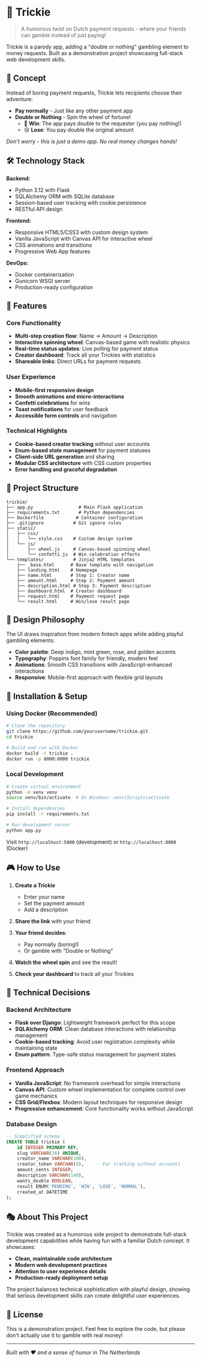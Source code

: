# 🎲 Trickie

> A humorous twist on Dutch payment requests - where your friends can gamble instead of just paying!

Trickie is a parody app, adding a "double or nothing" gambling element to money requests. Built as a demonstration project showcasing full-stack web development skills.

## 🎯 Concept

Instead of boring payment requests, Trickie lets recipients choose their adventure:
- **Pay normally** - Just like any other payment app
- **Double or Nothing** - Spin the wheel of fortune!
  - 🎉 **Win**: The app pays double to the requester (you pay nothing!)
  - 😢 **Lose**: You pay double the original amount

*Don't worry - this is just a demo app. No real money changes hands!*

## 🛠️ Technology Stack

**Backend:**
- Python 3.12 with Flask
- SQLAlchemy ORM with SQLite database
- Session-based user tracking with cookie persistence
- RESTful API design

**Frontend:**
- Responsive HTML5/CSS3 with custom design system
- Vanilla JavaScript with Canvas API for interactive wheel
- CSS animations and transitions
- Progressive Web App features

**DevOps:**
- Docker containerization
- Gunicorn WSGI server
- Production-ready configuration

## 🚀 Features

### Core Functionality
- **Multi-step creation flow**: Name → Amount → Description
- **Interactive spinning wheel**: Canvas-based game with realistic physics
- **Real-time status updates**: Live polling for payment status
- **Creator dashboard**: Track all your Trickies with statistics
- **Shareable links**: Direct URLs for payment requests

### User Experience
- **Mobile-first responsive design**
- **Smooth animations and micro-interactions**
- **Confetti celebrations** for wins
- **Toast notifications** for user feedback
- **Accessible form controls** and navigation

### Technical Highlights
- **Cookie-based creator tracking** without user accounts
- **Enum-based state management** for payment statuses
- **Client-side URL generation** and sharing
- **Modular CSS architecture** with CSS custom properties
- **Error handling and graceful degradation**

## 📁 Project Structure

```
trickie/
├── app.py                 # Main Flask application
├── requirements.txt       # Python dependencies
├── Dockerfile            # Container configuration
├── .gitignore           # Git ignore rules
├── static/
│   ├── css/
│   │   └── style.css    # Custom design system
│   └── js/
│       ├── wheel.js     # Canvas-based spinning wheel
│       └── confetti.js  # Win celebration effects
└── templates/           # Jinja2 HTML templates
    ├── _base.html      # Base template with navigation
    ├── landing.html    # Homepage
    ├── name.html       # Step 1: Creator name
    ├── amount.html     # Step 2: Payment amount
    ├── description.html # Step 3: Payment description
    ├── dashboard.html  # Creator dashboard
    ├── request.html    # Payment request page
    └── result.html     # Win/lose result page
```

## 🎨 Design Philosophy

The UI draws inspiration from modern fintech apps while adding playful gambling elements:

- **Color palette**: Deep indigo, mint green, rose, and golden accents
- **Typography**: Poppins font family for friendly, modern feel
- **Animations**: Smooth CSS transitions with JavaScript-enhanced interactions
- **Responsive**: Mobile-first approach with flexible grid layouts

## 🔧 Installation & Setup

### Using Docker (Recommended)

```bash
# Clone the repository
git clone https://github.com/yourusername/trickie.git
cd trickie

# Build and run with Docker
docker build -t trickie .
docker run -p 8000:8000 trickie
```

### Local Development

```bash
# Create virtual environment
python -m venv venv
source venv/bin/activate  # On Windows: venv\Scripts\activate

# Install dependencies
pip install -r requirements.txt

# Run development server
python app.py
```

Visit `http://localhost:5000` (development) or `http://localhost:8000` (Docker)

## 🎮 How to Use

1. **Create a Trickie**
   - Enter your name
   - Set the payment amount
   - Add a description

2. **Share the link** with your friend

3. **Your friend decides**:
   - Pay normally (boring!)
   - Or gamble with "Double or Nothing"

4. **Watch the wheel spin** and see the result!

5. **Check your dashboard** to track all your Trickies

## 🧪 Technical Decisions

### Backend Architecture
- **Flask over Django**: Lightweight framework perfect for this scope
- **SQLAlchemy ORM**: Clean database interactions with relationship management
- **Cookie-based tracking**: Avoid user registration complexity while maintaining state
- **Enum pattern**: Type-safe status management for payment states

### Frontend Approach
- **Vanilla JavaScript**: No framework overhead for simple interactions
- **Canvas API**: Custom wheel implementation for complete control over game mechanics
- **CSS Grid/Flexbox**: Modern layout techniques for responsive design
- **Progressive enhancement**: Core functionality works without JavaScript

### Database Design
```sql
-- Simplified schema
CREATE TABLE trickie (
    id INTEGER PRIMARY KEY,
    slug VARCHAR(36) UNIQUE,
    creator_name VARCHAR(100),
    creator_token VARCHAR(8),    -- For tracking without accounts
    amount_cents INTEGER,
    description VARCHAR(140),
    wants_double BOOLEAN,
    result ENUM('PENDING', 'WIN', 'LOSE', 'NORMAL'),
    created_at DATETIME
);
```


## 🎭 About This Project

Trickie was created as a humorous side project to demonstrate full-stack development capabilities while having fun with a familiar Dutch concept. It showcases:

- **Clean, maintainable code architecture**
- **Modern web development practices**
- **Attention to user experience details**
- **Production-ready deployment setup**

The project balances technical sophistication with playful design, showing that serious development skills can create delightful user experiences.

## 📝 License

This is a demonstration project. Feel free to explore the code, but please don't actually use it to gamble with real money! 

---

*Built with ❤️ and a sense of humor in The Netherlands*